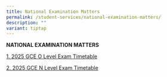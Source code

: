 ```yaml
---
title: National Examination Matters
permalink: /student-services/national-examination-matters/
description: ""
variant: tiptap
---
```

<p><strong>NATIONAL EXAMINATION MATTERS</strong>
<br>
</p>
<p><a href="https://file.go.gov.sg/2025-gce-o-level-exam-timetable.pdf" rel="noopener nofollow" target="_blank">1. 2025 GCE O Level Exam Timetable</a>
</p>
<p><a href="https://file.go.gov.sg/2025-gce-na-nt-level-exam-timetable.pdf" rel="noopener nofollow" target="_blank">2. 2025 GCE N Level Exam Timetable</a>
</p>